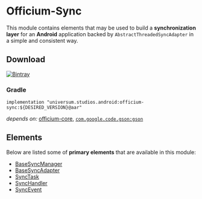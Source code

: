Officium-Sync
===============

This module contains elements that may be used to build a **synchronization layer** for an
**Android** application backed by `AbstractThreadedSyncAdapter` in a simple and consistent way.

## Download ##
[![Bintray](https://api.bintray.com/packages/universum-studios/android/universum.studios.android%3Aofficium/images/download.svg)](https://bintray.com/universum-studios/android/universum.studios.android%3Aofficium/_latestVersion)

### Gradle ###

    implementation "universum.studios.android:officium-sync:${DESIRED_VERSION}@aar"

_depends on:_
[officium-core](https://github.com/universum-studios/android_officium/tree/master/library-core),
[`com.google.code.gson:gson`](https://github.com/google/gson)

## Elements ##

Below are listed some of **primary elements** that are available in this module:

- [BaseSyncManager](https://github.com/universum-studios/android_officium/blob/master/library-sync/src/main/java/universum/studios/android/officium/sync/BaseSyncManager.java)
- [BaseSyncAdapter](https://github.com/universum-studios/android_officium/blob/master/library-sync/src/main/java/universum/studios/android/officium/sync/BaseSyncAdapter.java)
- [SyncTask](https://github.com/universum-studios/android_officium/blob/master/library-sync/src/main/java/universum/studios/android/officium/sync/SyncTask.java)
- [SyncHandler](https://github.com/universum-studios/android_officium/blob/master/library-sync/src/main/java/universum/studios/android/officium/sync/SyncHandler.java)
- [SyncEvent](https://github.com/universum-studios/android_officium/blob/master/library-sync/src/main/java/universum/studios/android/officium/sync/SyncEvent.java)
